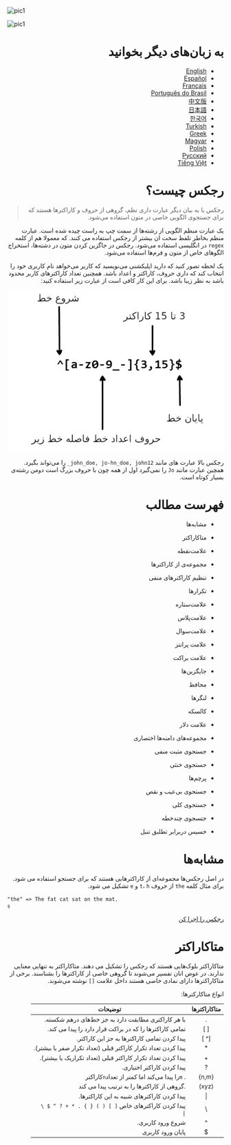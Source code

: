 ![pic1](https://camo.githubusercontent.com/d2e5827a412359c7593575adf876db23d4d50747/68747470733a2f2f692e696d6775722e636f6d2f6259776c3756662e706e67 "اموزش رجکس")


![pic1](./img/imgـregex_fa.png "اموزش رجکس")


<div dir=rtl>

# به زبان‌های دیگر بخوانید


* [English](README.md)
* [Español](translations/README-es.md)
* [Français](translations/README-fr.md)
* [Português do Brasil](translations/README-pt_BR.md)
* [中文版](translations/README-cn.md)
* [日本語](translations/README-ja.md)
* [한국어](translations/README-ko.md)
* [Turkish](translations/README-tr.md)
* [Greek](translations/README-gr.md)
* [Magyar](translations/README-hu.md)
* [Polish](translations/README-pl.md)
* [Русский](translations/README-ru.md)
* [Tiếng Việt](translations/README-vn.md)





# رجکس چیست؟

> رجکس یا به بیان دیگر عبارت داری نظم، گروهی از حروف و کاراکترها هستند که برای جستجوی الگویی خاصی در متون استفاده می‌شود.

یک عبارت منظم الگویی از رشته‌ها از سمت چپ به راست چیده شده است. عبارت منظم بخاطر تلفظ سخت ان بیشتر از رجکس استفاده می کنند. که معمولا هم از کلمه `regex` در انگلیسی استفاده می‌شود. رجکس در جاگزین کردن متون در دشته‌ها، استخراج الگوهای خاص از متون و فرم‌ها استفاده می‌شود.

یک لحظه تصور کنید که دارید اپلیکشنی می‌نویسید که کاربر می‌خواهد نام کاربری خود را انتخاب کند که داری حروف، کاراکتر و اعداد باشد. همچنین تعداد کاراکترهای کاربر محدود باشد به نظر زیبا باشد. برای این کار کافی است از عبارت زیر استفاده کنید:

![pic2](./img/img_fa.png)


رجکس بالا عبارت های مانند `john_doe, jo-hn_doe, john12_` را می‌تواند بگیرد. همچین عبارت مانند `Jo` را نمی‌گیرد اول از همه چون با حروف بزرگ است دومن رشته‌ی بسیار کوتاه است.

# فهرست مطالب


- مشابه‌ها

- متاکاراکتر

- علامت‌نقطه

- مجموعه‌ی از کاراکترها

- تنظیم کاراکترهای منفی

- تکرارها

- علامت‌ستاره

- علامت‌پلاس

- علامت‌سوال

- علامت پرانتز

- علامت براکت

- جایگزین‌ها

- محافظ

- لنگرها

- کالسکه

- علامت دلار

- مجموعه‌های دامنه‌ها اختصاری

- جستجوی مثبت منفی

- جستجوی خنثی

- پرچم‌ها

- جستجوی بی‌عیب و نقص

- جستجوی کلی

- جتسجوی چند‌خطه

- خسیس دربرابر تطلبق تنبل

# مشابه‌ها

 در اصل رجکس‌ها مجموعه‌ای از کاراکترهایی هستند که برای جستجو استفاده می شود. برای مثال کلمه `the` از حروف `t`، `h` و `e` تشکیل می شود.

<div dir=ltr>

```
"the" => The fat cat sat on the mat.
s
```

<div dir=rtl>

[رجکس را اجرا کن](https://regex101.com/r/1paXsy/1)


# متاکاراکتر

متاکاراکتر بلوک‌هایی هستند که رجکس را تشکیل می دهند. متاکاراکتر به تنهایی معنایی ندارند. در عوض انان تفسیر می‌شوند تا گروهی خاصی از کاراکترها را بشناسند. برخی از متاکاراکترها دارای نمادی خاصی هستند داخل علامت `[]` نوشته می‌شوند.

انواع متاکارکترها:



|متاکاراکترها|توضیحات|
|:----:|----|
|.|با هر کاراکتری مطابقت دارد به جز خط‌های درهم شکسته.|
|[ ]|تمامی کاراکترها را که در براکت قرار دارد را پیدا می کند.|
|[^ ]|پیدا کردن تمامی کاراکترها به جز این کاراکتر.|
|*|پیدا کردن تعداد تکرار کاراکتر قبلی (تعداد تکرار صفر یا بیشتر).|
|+|پیدا کردن تعداد تکرار کاراکتر قبلی (تعداد تکراریک یا بیشتر).|
|?|پیدا کردن کاراکتر اختیاری.|
|{n,m}|. `m`را پیدا می‌کند اما کمتر از تعداد`n`کاراکتر |
|(xyz)|.گروهی از کاراکترها را به ترتیب پیدا می کند|
|&#124;|پیدا کردن کاراکترهای شبیه به این کاراکترها.|
|&#92;|پیدا کردن کاراکترهای خاص <code>[ ] ( ) { } . * + ? ^ $ \ &#124;</code>|
|^|شروع ورود کاربری.|
|$|پایان ورود کاربری|

